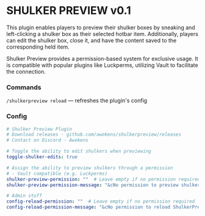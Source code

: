# SHULKER PREVIEW v0.1

This plugin enables players to preview their shulker boxes by  sneaking and left-clicking a shulker box as their selected hotbar item. Additionally, players can edit the shulker box, close it, and have the content saved to the corresponding held item.

Shulker Preview provides a permission-based system for exclusive usage. It is compatible with  popular plugins like  Luckperms, utilizing Vault to facilitate the connection.

### Commands
``
/shulkerpreview reload
`` — refreshes the plugin's config

### Config

```yaml
# Shulker Preview Plugin
# Download releases - github.com/awokens/shulkerpreview/releases
# Contact on Discord - Awokens

# Toggle the ability to edit shulkers when previewing
toggle-shulker-edits: true

# Assign the ability to preview shulkers through a permission
# - Vault compatible (e.g. Luckperms)
shulker-preview-permission: ""  # Leave empty if no permission required
shulker-preview-permission-message: "&cNo permission to preview shulkers"  # Can be left empty for no permission messages

# Admin stuff
config-reload-permission: ""  # Leave empty if no permission required
config-reload-permission-message: "&cNo permission to reload ShulkerPreview config"  # Can be left empty for no permission messages
```
